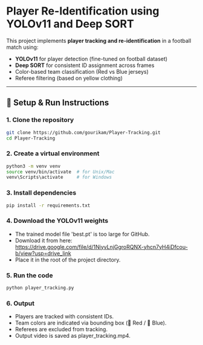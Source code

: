 # Player Re-Identification using YOLOv11 and Deep SORT

This project implements **player tracking and re-identification** in a football match using:
- **YOLOv11** for player detection (fine-tuned on football dataset)
- **Deep SORT** for consistent ID assignment across frames
-  Color-based team classification (Red vs Blue jerseys)
-  Referee filtering (based on yellow clothing)

---

## 🔧 Setup & Run Instructions

### 1. Clone the repository
```bash
git clone https://github.com/gourikam/Player-Tracking.git
cd Player-Tracking
```

### 2. Create a virtual environment
```bash
python3 -m venv venv
source venv/bin/activate  # for Unix/Mac
venv\Scripts\activate     # for Windows
```

### 3. Install dependencies
```bash
pip install -r requirements.txt
```

### 4. Download the YOLOv11 weights
- The trained model file 'best.pt' is too large for GitHub.
- Download it from here: https://drive.google.com/file/d/1NiyvLnjGgroRQNX-yhcn7yH4iDfcou-b/view?usp=drive_link
- Place it in the root of the project directory.

### 5. Run the code
```bash
python player_tracking.py
```

### 6. Output
- Players are tracked with consistent IDs.
- Team colors are indicated via bounding box (🔴 Red / 🔵 Blue).
- Referees are excluded from tracking.
- Output video is saved as player_tracking.mp4.
